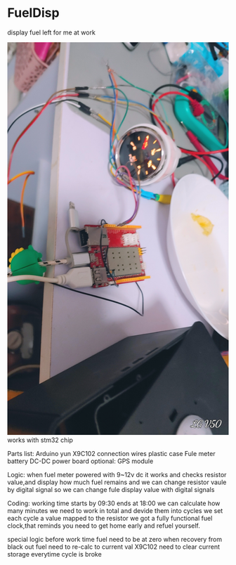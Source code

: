# FuelDisp
display fuel left for me at work

![chip](https://github.com/megatontech/FuelDisp/blob/23374e29fb5c31f43c4c6b2fef721ce7a6bea413/1880428119.jpg)
works with stm32 chip 


Parts list:
Arduino yun
X9C102
connection wires
plastic case
Fule meter
battery
DC-DC power board
optional: GPS module


Logic:
when fuel meter powered with 9~12v dc 
it works and checks resistor value,and display how much fuel remains
and we can change resistor vaule by digital signal
so we can change fule display value with digital signals


Coding:
working time starts by 09:30 ends at 18:00
we can calculate how many minutes we need to work in total
and devide them into cycles
we set each cycle a value mapped to the resistor we got a fully functional fuel clock,that reminds you need to get home early and refuel yourself.

special logic before work time fuel need to be at zero 
when recovery from black out fuel need to re-calc to current val
X9C102 need to clear current storage everytime cycle is broke
